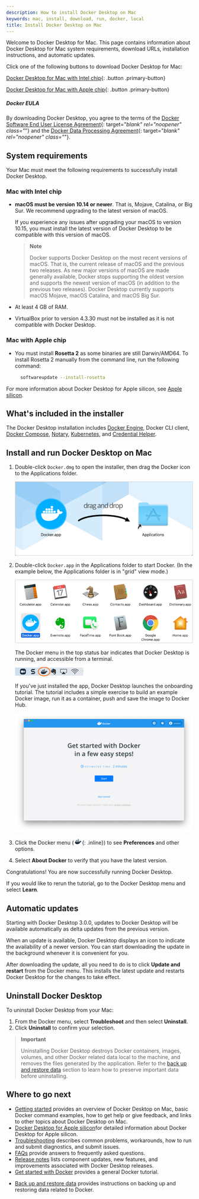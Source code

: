 ```yaml
---
description: How to install Docker Desktop on Mac
keywords: mac, install, download, run, docker, local
title: Install Docker Desktop on Mac
---
```


Welcome to Docker Desktop for Mac. This page contains information about Docker Desktop for Mac system requirements, download URLs, installation instructions, and automatic updates.

Click one of the following buttons to download Docker Desktop for Mac:

[Docker Desktop for Mac with Intel chip](https://desktop.docker.com/mac/stable/amd64/Docker.dmg){: .button .primary-button}

[Docker Desktop for Mac with Apple chip](https://desktop.docker.com/mac/stable/arm64/Docker.dmg){: .button .primary-button}

##### Docker EULA

By downloading Docker Desktop, you agree to the terms of the [Docker Software End User License Agreement](https://www.docker.com/legal/docker-software-end-user-license-agreement){: target="_blank" rel="noopener" class="_"} and the [Docker Data Processing Agreement](https://www.docker.com/legal/data-processing-agreement){: target="_blank" rel="noopener" class="_"}.

## System requirements

Your Mac must meet the following requirements to successfully install Docker Desktop.

### Mac with Intel chip

- **macOS must be version 10.14 or newer**. That is, Mojave, Catalina, or Big Sur. We recommend upgrading to the latest version of macOS.

  If you experience any issues after upgrading your macOS to version 10.15, you must install the latest version of Docker Desktop to be compatible with this version of macOS.

  > **Note**
  >
  > Docker supports Docker Desktop on the most recent versions of macOS. That is, the current release of macOS and the previous two releases. As new major versions of macOS are made generally available, Docker stops supporting the oldest version and supports the newest version of macOS (in addition to the previous two releases). Docker Desktop currently supports macOS Mojave, macOS Catalina, and macOS Big Sur.

- At least 4 GB of RAM.

- VirtualBox prior to version 4.3.30 must not be installed as it is not compatible with Docker Desktop.

### Mac with Apple chip

- You must install **Rosetta 2** as some binaries are still Darwin/AMD64. To install Rosetta 2 manually from the command line, run the following command:

  ```bash
    softwareupdate --install-rosetta
  ```

 For more information about Docker Desktop for Apple silicon, see [Apple silicon](apple-silicon.md).

## What's included in the installer

The Docker Desktop installation includes
  [Docker Engine](../engine/index.md), Docker CLI client,
  [Docker Compose](../compose/index.md), [Notary](../notary/getting_started.md), [Kubernetes](https://github.com/kubernetes/kubernetes/), and [Credential Helper](https://github.com/docker/docker-credential-helpers/).

## Install and run Docker Desktop on Mac

1. Double-click `Docker.dmg` to open the installer, then drag the Docker icon to
    the Applications folder.

      ![Install Docker app](images/docker-app-drag.png)

2. Double-click `Docker.app` in the Applications folder to start Docker. (In the example below, the Applications folder is in "grid" view mode.)

    ![Docker app in Hockeyapp](images/docker-app-in-apps.png)

    The Docker menu in the top status bar indicates that Docker Desktop is running, and accessible from a terminal.

      ![Whale in menu bar](images/whale-in-menu-bar.png)

    If you've just installed the app, Docker Desktop launches the onboarding tutorial. The tutorial includes a simple exercise to build an example Docker image, run it as a container, push and save the image to Docker Hub.

    ![Docker Quick Start tutorial](images/docker-tutorial-mac.png)

3. Click the Docker menu (![whale menu](images/whale-x.png){: .inline}) to see
**Preferences** and other options.

4. Select **About Docker** to verify that you have the latest version.

Congratulations! You are now successfully running Docker Desktop.

If you would like to rerun the tutorial, go to the Docker Desktop menu 
and select **Learn**.

## Automatic updates

Starting with Docker Desktop 3.0.0, updates to Docker Desktop will be available automatically as delta updates from the previous version.

When an update is available, Docker Desktop displays an icon to indicate the availability of a newer version. You can start downloading the update in the background whenever it is convenient for you.

After downloading the update, all you need to do is to click **Update and restart** from the Docker menu. This installs the latest update and restarts Docker Desktop for the changes to take effect.

## Uninstall Docker Desktop

To uninstall Docker Desktop from your Mac:

1. From the Docker menu, select **Troubleshoot** and then select **Uninstall**.
2. Click **Uninstall** to confirm your selection.

> **Important**
> 
> Uninstalling Docker Desktop destroys Docker containers, images, volumes, and
> other Docker related data local to the machine, and removes the files generated
> by the application. Refer to the [back up and restore data](../desktop/backup-and-restore.md)
> section to learn how to preserve important data before uninstalling.

## Where to go next

- [Getting started](index.md) provides an overview of Docker Desktop on Mac, basic Docker command examples, how to get help or give feedback, and links to other topics about Docker Desktop on Mac.
- [Docker Desktop for Apple silicon](apple-silicon.md)for detailed information about Docker Desktop for Apple silicon.
- [Troubleshooting](troubleshoot.md) describes common problems, workarounds, how
  to run and submit diagnostics, and submit issues.
- [FAQs](../desktop/faqs.md) provide answers to frequently asked questions.
- [Release notes](release-notes.md) lists component updates, new features, and improvements associated with Docker Desktop releases.
- [Get started with Docker](../get-started/index.md) provides a general Docker tutorial.
* [Back up and restore data](../desktop/backup-and-restore.md) provides instructions
  on backing up and restoring data related to Docker.
